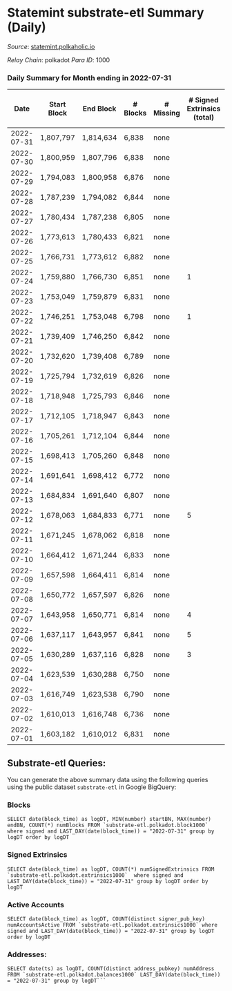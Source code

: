 # Statemint substrate-etl Summary (Daily)

_Source_: [statemint.polkaholic.io](https://statemint.polkaholic.io)

*Relay Chain*: polkadot
*Para ID*: 1000



### Daily Summary for Month ending in 2022-07-31


| Date | Start Block | End Block | # Blocks | # Missing | # Signed Extrinsics (total) | # Active Accounts | # Addresses with Balances | # Events | # Transfers | # XCM Transfers In | # XCM Transfers Out |
| ---- | ----------- | --------- | -------- | --------- | --------------------------- | ----------------- | ------------------------- | -------- | ----------- | ------------------ | ------------------- |
| 2022-07-31 | 1,807,797 | 1,814,634 | 6,838 | none |  |  | 43 | 13,680 |   |   |   |
| 2022-07-30 | 1,800,959 | 1,807,796 | 6,838 | none |  |  | 43 | 13,680 |   |   |   |
| 2022-07-29 | 1,794,083 | 1,800,958 | 6,876 | none |  |  | 43 | 13,762 |   | 1 ($1.62) |   |
| 2022-07-28 | 1,787,239 | 1,794,082 | 6,844 | none |  |  | 42 | 13,692 |   |   |   |
| 2022-07-27 | 1,780,434 | 1,787,238 | 6,805 | none |  |  | 42 | 13,613 |   |   |   |
| 2022-07-26 | 1,773,613 | 1,780,433 | 6,821 | none |  |  | 42 | 13,649 |   |   |   |
| 2022-07-25 | 1,766,731 | 1,773,612 | 6,882 | none |  |  | 42 | 13,768 |   |   |   |
| 2022-07-24 | 1,759,880 | 1,766,730 | 6,851 | none | 1 | 1 | 42 | 13,710 |   |   |   |
| 2022-07-23 | 1,753,049 | 1,759,879 | 6,831 | none |  |  | 42 | 13,666 |   |   |   |
| 2022-07-22 | 1,746,251 | 1,753,048 | 6,798 | none | 1 | 1 | 42 | 13,609 |   | 1 ($156.24) |   |
| 2022-07-21 | 1,739,409 | 1,746,250 | 6,842 | none |  |  | 41 | 13,688 |   |   |   |
| 2022-07-20 | 1,732,620 | 1,739,408 | 6,789 | none |  |  | 41 | 13,582 |   |   |   |
| 2022-07-19 | 1,725,794 | 1,732,619 | 6,826 | none |  |  | 41 | 13,656 |   |   |   |
| 2022-07-18 | 1,718,948 | 1,725,793 | 6,846 | none |  |  | 41 | 13,696 |   |   |   |
| 2022-07-17 | 1,712,105 | 1,718,947 | 6,843 | none |  |  | 41 | 13,689 |   |   |   |
| 2022-07-16 | 1,705,261 | 1,712,104 | 6,844 | none |  |  | 41 | 13,692 |   |   |   |
| 2022-07-15 | 1,698,413 | 1,705,260 | 6,848 | none |  |  | 41 | 13,706 |   | 1 ($6.66) |   |
| 2022-07-14 | 1,691,641 | 1,698,412 | 6,772 | none |  |  | 40 | 13,548 |   |   |   |
| 2022-07-13 | 1,684,834 | 1,691,640 | 6,807 | none |  |  | 40 | 13,626 |   | 1 ($1.26) |   |
| 2022-07-12 | 1,678,063 | 1,684,833 | 6,771 | none | 5 | 4 | 39 | 13,589 | 4 ($12.79) | 1 ($3.26) |   |
| 2022-07-11 | 1,671,245 | 1,678,062 | 6,818 | none |  |  | 39 | 13,640 |   |   |   |
| 2022-07-10 | 1,664,412 | 1,671,244 | 6,833 | none |  |  | 39 | 13,670 |   |   |   |
| 2022-07-09 | 1,657,598 | 1,664,411 | 6,814 | none |  |  | 39 | 13,632 |   |   |   |
| 2022-07-08 | 1,650,772 | 1,657,597 | 6,826 | none |  |  | 39 | 13,655 |   |   |   |
| 2022-07-07 | 1,643,958 | 1,650,771 | 6,814 | none | 4 | 3 | 39 | 13,683 |   | 5 ($25.42) |   |
| 2022-07-06 | 1,637,117 | 1,643,957 | 6,841 | none | 5 | 3 | 39 | 13,735 |   | 5 ($11.83) |   |
| 2022-07-05 | 1,630,289 | 1,637,116 | 6,828 | none | 3 | 1 | 38 | 13,697 |   | 4 ($4.22) |   |
| 2022-07-04 | 1,623,539 | 1,630,288 | 6,750 | none |  |  | 38 | 13,504 |   |   |   |
| 2022-07-03 | 1,616,749 | 1,623,538 | 6,790 | none |  |  | 38 | 13,583 |   |   |   |
| 2022-07-02 | 1,610,013 | 1,616,748 | 6,736 | none |  |  | 38 | 13,479 |   |   |   |
| 2022-07-01 | 1,603,182 | 1,610,012 | 6,831 | none |  |  | 38 | 13,666 |   |   |   |

## Substrate-etl Queries:
You can generate the above summary data using the following queries using the public dataset `substrate-etl` in Google BigQuery:


### Blocks
```
SELECT date(block_time) as logDT, MIN(number) startBN, MAX(number) endBN, COUNT(*) numBlocks FROM `substrate-etl.polkadot.block1000`  where signed and LAST_DAY(date(block_time)) = "2022-07-31" group by logDT order by logDT
```


### Signed Extrinsics
```
SELECT date(block_time) as logDT, COUNT(*) numSignedExtrinsics FROM `substrate-etl.polkadot.extrinsics1000`  where signed and LAST_DAY(date(block_time)) = "2022-07-31" group by logDT order by logDT
```


### Active Accounts
```
SELECT date(block_time) as logDT, COUNT(distinct signer_pub_key) numAccountsActive FROM `substrate-etl.polkadot.extrinsics1000` where signed and LAST_DAY(date(block_time)) = "2022-07-31" group by logDT order by logDT
```


### Addresses:
```
SELECT date(ts) as logDT, COUNT(distinct address_pubkey) numAddress FROM `substrate-etl.polkadot.balances1000` LAST_DAY(date(block_time)) = "2022-07-31" group by logDT```

